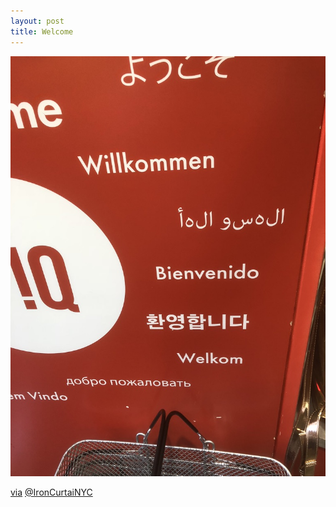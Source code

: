 ```yaml
---
layout: post
title: Welcome
---
```


![](/media/2020-02-04-21-19-58.png)

[via](https://twitter.com/IronCurtaiNYC/status/1224878972447666177) [@IronCurtaiNYC](https://twitter.com/IronCurtaiNYC)